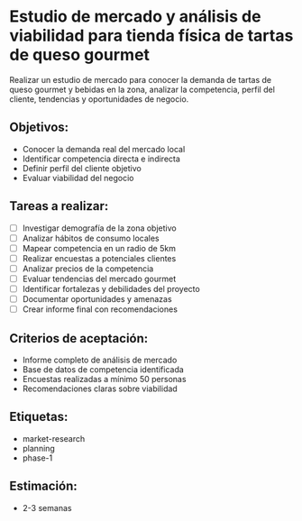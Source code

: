 # Estudio de mercado y análisis de viabilidad para tienda física de tartas de queso gourmet

Realizar un estudio de mercado para conocer la demanda de tartas de queso gourmet y bebidas en la zona, analizar la competencia, perfil del cliente, tendencias y oportunidades de negocio.

## Objetivos:
- Conocer la demanda real del mercado local
- Identificar competencia directa e indirecta
- Definir perfil del cliente objetivo
- Evaluar viabilidad del negocio

## Tareas a realizar:
- [ ] Investigar demografía de la zona objetivo
- [ ] Analizar hábitos de consumo locales
- [ ] Mapear competencia en un radio de 5km
- [ ] Realizar encuestas a potenciales clientes
- [ ] Analizar precios de la competencia
- [ ] Evaluar tendencias del mercado gourmet
- [ ] Identificar fortalezas y debilidades del proyecto
- [ ] Documentar oportunidades y amenazas
- [ ] Crear informe final con recomendaciones

## Criterios de aceptación:
- Informe completo de análisis de mercado
- Base de datos de competencia identificada
- Encuestas realizadas a mínimo 50 personas
- Recomendaciones claras sobre viabilidad

## Etiquetas:
- market-research
- planning
- phase-1

## Estimación:
- 2-3 semanas